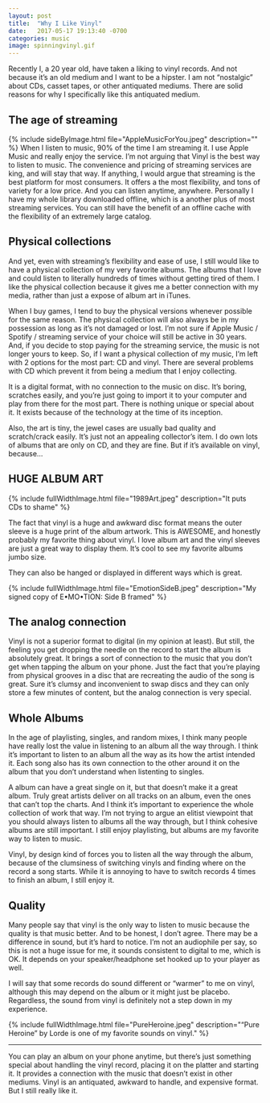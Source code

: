 ```yaml
---
layout: post
title:  "Why I Like Vinyl"
date:   2017-05-17 19:13:40 -0700
categories: music
image: spinningvinyl.gif
---
```

Recently I, a 20 year old, have taken a liking to vinyl records. And not because it’s an old medium and I want to be a hipster. I am not “nostalgic” about CDs, casset tapes, or other antiquated mediums. There are solid reasons for why I specifically like this antiquated medium.

## The age of streaming

{% include sideByImage.html file="AppleMusicForYou.jpeg" description="" %} When I listen to music, 90% of the time I am streaming it. I use Apple Music and really enjoy the service. I’m not arguing that Vinyl is the best way to listen to music. The convenience and pricing of streaming services are king, and will stay that way. If anything, I would argue that streaming is the best platform for most consumers. It offers a the most flexibility, and tons of variety for a low price.
And you can listen anytime, anywhere. Personally I have my whole library downloaded offline, which is a another plus of most streaming services. You can still have the benefit of an offline cache with the flexibility of an extremely large catalog.

## Physical collections
And yet, even with streaming’s flexibility and ease of use, I still would like to have a physical collection of my very favorite albums. The albums that I love and could listen to literally hundreds of times without getting tired of them. I like the physical collection because it gives me a better connection with my media, rather than just a expose of album art in iTunes.  

When I buy games, I tend to buy the physical versions whenever possible for the same reason. The physical collection will also always be in my possession as long as it’s not damaged or lost. I’m not sure if Apple Music / Spotify / streaming service of your choice will still be active in 30 years. And, if you decide to stop paying for the streaming service, the music is not longer yours to keep.
So, if I want a physical collection of my music, I’m left with 2 options for the most part: CD and vinyl. There are several problems with CD which prevent it from being a medium that I enjoy collecting.  

It is a digital format, with no connection to the music on disc. It’s boring, scratches easily, and you’re just going to import it to your computer and play from there for the most part. There is nothing unique or special about it. It exists because of the technology at the time of its inception.  

Also, the art is tiny, the jewel cases are usually bad quality and scratch/crack easily. It’s just not an appealing collector’s item. I do own lots of albums that are only on CD, and they are fine. But if it’s available on vinyl, because…

## HUGE ALBUM ART

{% include fullWidthImage.html file="1989Art.jpeg" description="It puts CDs to shame" %}

The fact that vinyl is a huge and awkward disc format means the outer sleeve is a huge print of the album artwork. This is AWESOME, and honestly probably my favorite thing about vinyl. I love album art and the vinyl sleeves are just a great way to display them. It’s cool to see my favorite albums jumbo size.  

They can also be hanged or displayed in different ways which is great.

{% include fullWidthImage.html file="EmotionSideB.jpeg" description="My signed copy of E•MO•TION: Side B framed" %}

## The analog connection
Vinyl is not a superior format to digital (in my opinion at least). But still, the feeling you get dropping the needle on the record to start the album is absolutely great. It brings a sort of connection to the music that you don’t get when tapping the album on your phone.
Just the fact that you’re playing from physical grooves in a disc that are recreating the audio of the song is great. Sure it’s clumsy and inconvenient to swap discs and they can only store a few minutes of content, but the analog connection is very special.

## Whole Albums
In the age of playlisting, singles, and random mixes, I think many people have really lost the value in listening to an album all the way through. I think it’s important to listen to an album all the way as its how the artist intended it. Each song also has its own connection to the other around it on the album that you don’t understand when listenting to singles.  

A album can have a great single on it, but that doesn’t make it a great album. Truly great artists deliver on all tracks on an album, even the ones that can’t top the charts. And I think it’s important to experience the whole collection of work that way. I’m not trying to argue an elitist viewpoint that you should always listen to albums all the way through, but I think cohesive albums are still important. I still enjoy playlisting, but albums are my favorite way to listen to music.  

Vinyl, by design kind of forces you to listen all the way through the album, because of the clumsiness of switching vinyls and finding where on the record a song starts. While it is annoying to have to switch records 4 times to finish an album, I still enjoy it.

## Quality
Many people say that vinyl is the only way to listen to music because the quality is that music better. And to be honest, I don’t agree. There may be a difference in sound, but it’s hard to notice. I’m not an audiophile per say, so this is not a huge issue for me, it sounds consistent to digital to me, which is OK. It depends on your speaker/headphone set hooked up to your player as well.  

I will say that some records do sound different or “warmer” to me on vinyl, although this may depend on the album or it might just be placebo. Regardless, the sound from vinyl is definitely not a step down in my experience.

{% include fullWidthImage.html file="PureHeroine.jpeg" description="“Pure Heroine” by Lorde is one of my favorite sounds on vinyl." %}

---    


You can play an album on your phone anytime, but there’s just something special about handling the vinyl record, placing it on the platter and starting it. It provides a connection with the music that doesn’t exist in other mediums.
Vinyl is an antiquated, awkward to handle, and expensive format. But I still really like it.